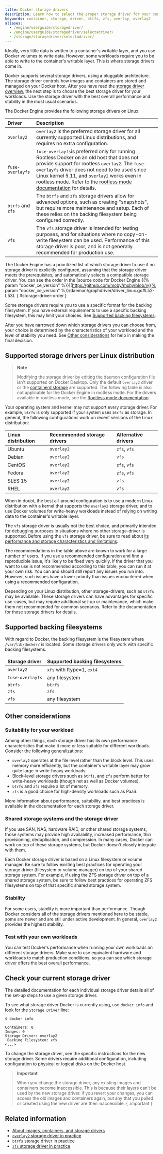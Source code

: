 ```yaml
---
title: Docker storage drivers
description: Learn how to select the proper storage driver for your container.
keywords: container, storage, driver, btrfs, zfs, overlay, overlay2
aliases:
  - /engine/userguide/storagedriver/
  - /engine/userguide/storagedriver/selectadriver/
  - /storage/storagedriver/selectadriver/
---
```


Ideally, very little data is written to a container's writable layer, and you
use Docker volumes to write data. However, some workloads require you to be able
to write to the container's writable layer. This is where storage drivers come
in.

Docker supports several storage drivers, using a pluggable architecture. The
storage driver controls how images and containers are stored and managed on your
Docker host. After you have read the [storage driver overview](index.md), the
next step is to choose the best storage driver for your workloads. Use the storage
driver with the best overall performance and stability in the most usual scenarios.

The Docker Engine provides the following storage drivers on Linux:

| Driver            | Description                                                                                                                                                                                                                                                                                                                                          |
| :---------------- | :--------------------------------------------------------------------------------------------------------------------------------------------------------------------------------------------------------------------------------------------------------------------------------------------------------------------------------------------------- |
| `overlay2`        | `overlay2` is the preferred storage driver for all currently supported Linux distributions, and requires no extra configuration.                                                                                                                                                                                                                     |
| `fuse-overlayfs`  | `fuse-overlayfs`is preferred only for running Rootless Docker on an old host that does not provide support for rootless `overlay2`. The `fuse-overlayfs` driver does not need to be used since Linux kernel 5.11, and `overlay2` works even in rootless mode. Refer to the [rootless mode documentation](../../engine/security/rootless.md) for details. |
| `btrfs` and `zfs` | The `btrfs` and `zfs` storage drivers allow for advanced options, such as creating "snapshots", but require more maintenance and setup. Each of these relies on the backing filesystem being configured correctly.                                                                                                                                   |
| `vfs`             | The `vfs` storage driver is intended for testing purposes, and for situations where no copy-on-write filesystem can be used. Performance of this storage driver is poor, and is not generally recommended for production use.                                                                                                                        |

<!-- markdownlint-disable reference-links-images -->

The Docker Engine has a prioritized list of which storage driver to use if no
storage driver is explicitly configured, assuming that the storage driver meets
the prerequisites, and automatically selects a compatible storage driver. You
can see the order in the [source code for Docker Engine {{% param "docker_ce_version" %}}](https://github.com/moby/moby/blob/v{{% param "docker_ce_version" %}}/daemon/graphdriver/driver_linux.go#L52-L53).
{ #storage-driver-order }

<!-- markdownlint-enable reference-links-images -->

Some storage drivers require you to use a specific format for the backing filesystem.
If you have external requirements to use a specific backing filesystem, this may
limit your choices. See [Supported backing filesystems](#supported-backing-filesystems).

After you have narrowed down which storage drivers you can choose from, your choice
is determined by the characteristics of your workload and the level of stability
you need. See [Other considerations](#other-considerations) for help in making
the final decision.

## Supported storage drivers per Linux distribution

> **Note**
>
> Modifying the storage driver by editing the daemon configuration file isn't
> supported on Docker Desktop. Only the default `overlay2` driver or the
> [containerd storage](../../desktop/containerd.md) are supported. The
> following table is also not applicable for the Docker Engine in rootless
> mode. For the drivers available in rootless mode, see the [Rootless mode
> documentation](../../engine/security/rootless.md).

Your operating system and kernel may not support every storage driver. For
example, `btrfs` is only supported if your system uses `btrfs` as storage. In
general, the following configurations work on recent versions of the Linux
distribution:

| Linux distribution   | Recommended storage drivers  | Alternative drivers  |
| :------------------- | :--------------------------- | :------------------- |
| Ubuntu               | `overlay2`                   | `zfs`, `vfs`         |
| Debian               | `overlay2`                   | `vfs`                |
| CentOS               | `overlay2`                   | `zfs`, `vfs`         |
| Fedora               | `overlay2`                   | `zfs`, `vfs`         |
| SLES 15              | `overlay2`                   | `vfs`                |
| RHEL                 | `overlay2`                   | `vfs`                |

When in doubt, the best all-around configuration is to use a modern Linux
distribution with a kernel that supports the `overlay2` storage driver, and to
use Docker volumes for write-heavy workloads instead of relying on writing data
to the container's writable layer.

The `vfs` storage driver is usually not the best choice, and primarily intended
for debugging purposes in situations where no other storage-driver is supported.
Before using the `vfs` storage driver, be sure to read about
[its performance and storage characteristics and limitations](vfs-driver.md).

The recommendations in the table above are known to work for a large number of
users. If you use a recommended configuration and find a reproducible issue,
it's likely to be fixed very quickly. If the driver that you want to use is
not recommended according to this table, you can run it at your own risk. You
can and should still report any issues you run into. However, such issues
have a lower priority than issues encountered when using a recommended
configuration.

Depending on your Linux distribution, other storage-drivers, such as `btrfs` may
be available. These storage drivers can have advantages for specific use-cases,
but may require additional set-up or maintenance, which make them not recommended
for common scenarios. Refer to the documentation for those storage drivers for
details.

## Supported backing filesystems

With regard to Docker, the backing filesystem is the filesystem where
`/var/lib/docker/` is located. Some storage drivers only work with specific
backing filesystems.

| Storage driver   | Supported backing filesystems |
| :--------------- | :---------------------------- |
| `overlay2`       | `xfs` with ftype=1, `ext4`    |
| `fuse-overlayfs` | any filesystem                |
| `btrfs`          | `btrfs`                       |
| `zfs`            | `zfs`                         |
| `vfs`            | any filesystem                |

## Other considerations

### Suitability for your workload

Among other things, each storage driver has its own performance characteristics
that make it more or less suitable for different workloads. Consider the
following generalizations:

- `overlay2` operates at the file level rather than
  the block level. This uses memory more efficiently, but the container's
  writable layer may grow quite large in write-heavy workloads.
- Block-level storage drivers such as `btrfs`, and `zfs` perform
  better for write-heavy workloads (though not as well as Docker volumes).
- `btrfs` and `zfs` require a lot of memory.
- `zfs` is a good choice for high-density workloads such as PaaS.

More information about performance, suitability, and best practices is available
in the documentation for each storage driver.

### Shared storage systems and the storage driver

If you use SAN, NAS, hardware RAID, or other shared storage systems, those
systems may provide high availability, increased performance, thin
provisioning, deduplication, and compression. In many cases, Docker can work on
top of these storage systems, but Docker doesn't closely integrate with them.

Each Docker storage driver is based on a Linux filesystem or volume manager. Be
sure to follow existing best practices for operating your storage driver
(filesystem or volume manager) on top of your shared storage system. For
example, if using the ZFS storage driver on top of a shared storage system, be
sure to follow best practices for operating ZFS filesystems on top of that
specific shared storage system.

### Stability

For some users, stability is more important than performance. Though Docker
considers all of the storage drivers mentioned here to be stable, some are newer
and are still under active development. In general, `overlay2` provides the
highest stability.

### Test with your own workloads

You can test Docker's performance when running your own workloads on different
storage drivers. Make sure to use equivalent hardware and workloads to match
production conditions, so you can see which storage driver offers the best
overall performance.

## Check your current storage driver

The detailed documentation for each individual storage driver details all of the
set-up steps to use a given storage driver.

To see what storage driver Docker is currently using, use `docker info` and look
for the `Storage Driver` line:

```console
$ docker info

Containers: 0
Images: 0
Storage Driver: overlay2
 Backing Filesystem: xfs
<...>
```

To change the storage driver, see the specific instructions for the new storage
driver. Some drivers require additional configuration, including configuration
to physical or logical disks on the Docker host.

> **Important**
>
> When you change the storage driver, any existing images and containers become
> inaccessible. This is because their layers can't be used by the new storage
> driver. If you revert your changes, you can access the old images and containers
> again, but any that you pulled or created using the new driver are then
> inaccessible.
{ .important }

## Related information

- [About images, containers, and storage drivers](index.md)
- [`overlay2` storage driver in practice](overlayfs-driver.md)
- [`btrfs` storage driver in practice](btrfs-driver.md)
- [`zfs` storage driver in practice](zfs-driver.md)
